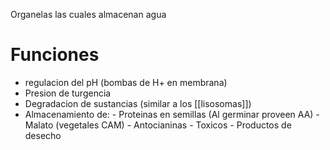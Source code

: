 Organelas las cuales almacenan agua 

# Funciones

- regulacion del pH (bombas de H+ en membrana)
- Presion de turgencia
- Degradacion de sustancias (similar a los [[lisosomas]])
- Almacenamiento de:
	  - Proteinas en semillas (Al germinar proveen AA)
	  - Malato (vegetales CAM)
	  - Antocianinas
	  - Toxicos 
	  - Productos de desecho


